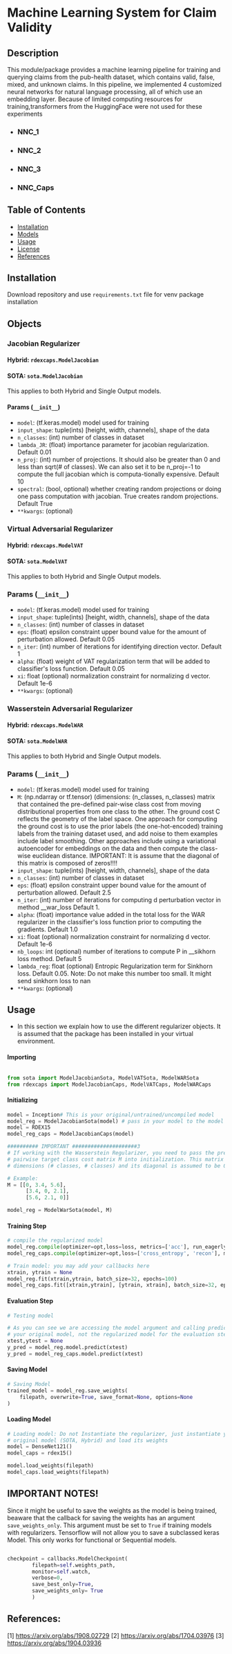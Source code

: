 
# Machine Learning System for Claim Validity

## Description

This module/package provides a machine learning pipeline for training and querying claims from the pub-health dataset, which contains valid, false, mixed, and unknown claims. 
In this pipeline, we implemented 4 customized neural networks for natural language processing, all of which use an embedding layer. Because of limited computing resources for training,transformers from the HuggingFace were not used for these experiments

- ### NNC_1
- ### NNC_2
- ### NNC_3
- ### NNC_Caps


## Table of Contents 

- [Installation](#installation)
- [Models](#objects)
- [Usage](#usage)
- [License](#license)
- [References](#references)


## Installation

Download repository and use `requirements.txt` file for venv package installation


## Objects

### Jacobian Regularizer

#### Hybrid: `rdexcaps.ModelJacobian`

#### SOTA: `sota.ModelJacobian`


This applies to both Hybrid and Single Output models.

#### Params (`__init__`)
- `model`: (tf.keras.model) model used for training 
- `input_shape`: tuple(ints) [height, width, channels], shape of the data
- `n_classes`: (int) number of classes in dataset
- `lambda_JR`: (float) importance parameter for jacobian regularization. Default 0.01
- `n_proj`: (int) number of projections. It should also
            be greater than 0 and less than sqrt(# of classes). We can also set 
            it to be n_proj=-1 to compute the full jacobian which is computa-tionally
            expensive. Default 10
- `spectral`: (bool, optional)
            whether creating random projections or doing one pass computation 
            with jacobian. True creates random projections. Default True
- `**kwargs`: (optional)

### Virtual Adversarial Regularizer

#### Hybrid: `rdexcaps.ModelVAT`

#### SOTA: `sota.ModelVAT`

This applies to both Hybrid and Single Output models.

### Params (`__init__`)
- `model`: (tf.keras.model) model used for training 
- `input_shape`: tuple(ints) [height, width, channels], shape of the data
- `n_classes`: (int) number of classes in dataset
- `eps`: (float) epsilon constraint upper bound value for the amount of perturbation
            allowed. Default 0.05
- `n_iter`: (int) 
            number of iterations for identifying direction vector. Default 1
- `alpha`: (float)
            weight of VAT regularization term that will be added to classifier's
            loss function. Default 0.05
- `xi`: float (optional)
            normalization constraint for normalizing d vector. Default 1e-6
- `**kwargs`: (optional)


### Wasserstein Adversarial Regularizer

#### Hybrid: `rdexcaps.ModelWAR`

#### SOTA: `sota.ModelWAR`

This applies to both Hybrid and Single Output models.

### Params (`__init__`)
- `model`: (tf.keras.model) model used for training 
- `M`: (np.ndarray or tf.tensor) (dimensions: (n_classes, n_classes)
        matrix that contained the pre-defined pair-wise class cost from moving 
        distributional properties from one class to the other. 
        The ground cost C reflects the geometry of the label space. One approach for 
        computing the ground cost is to use the prior labels (the one-hot-encoded)
        training labels from the training dataset used, and add noise to them 
        examples include label smoothing.  Other approaches
        include using a variational autoencoder for embeddings on the data and
        then compute the class-wise euclidean distance. IMPORTANT: It is assume that the diagonal of this 
        matrix is composed of zeros!!!!
- `input_shape`: tuple(ints) [height, width, channels], shape of the data
- `n_classes`: (int) number of classes in dataset
- `eps`: (float) 
        epsilon constraint upper bound value for the amount of perturbation
        allowed. Default 2.5
- `n_iter`: (int) 
         number of iterations for computing d perturbation vector in method __war_loss
         Default 1.  
- `alpha`: (float)
        importance value added in the total loss for the WAR regularizer in 
        the classifier's loss function prior to computing the gradients. Default
        1.0
- `xi`: float (optional)
        normalization constraint for normalizing d vector. Default 1e-6
- `nb_loops`: int (optional)
        number of iterations to compute P in __sikhorn loss method. Default
        5
- `lambda_reg`: float (optional)
        Entropic Regularization term for Sinkhorn loss. Default 0.05.
        Note: Do not make this number too small. It might send sinkhorn loss to
        nan
- `**kwargs`: (optional)


## Usage 

- In this section we explain how to use the different regularizer objects. It is assumed that
the package has been installed in your virtual environment.

#### Importing

```python

from sota import ModelJacobianSota, ModelVATSota, ModelWARSota
from rdexcaps import ModelJacobianCaps, ModelVATCaps, ModelWARCaps

```


#### Initializing

```python
model = Inception# This is your original/untrained/uncompiled model
model_reg = ModelJacobianSota(model) # pass in your model to the model wrapper for the regularizer
model = RDEX15
model_reg_caps = ModelJacobianCaps(model)

########## IMPORTANT #####################3
# If working with the Wasserstein Regularizer, you need to pass the pre-defined
# pairwise target class cost matrix M into initialization. This matrix is of
# dimensions (# classes, # classes) and its diagonal is assumed to be 0 out.

# Example:
M = [[0, 3.4, 5.6], 
      [3.4, 0, 2.1], 
      [5.6, 2.1, 0]]

model_reg = ModelWarSota(model, M)


```

#### Training Step
```python
# compile the regularized model
model_reg.compile(optimizer=opt,loss=loss, metrics=['acc'], run_eagerly=True)
model_reg_caps.compile(optimizer=opt,loss=['cross_entropy', 'recon'], metrics=['acc'], run_eagerly=True)

# Train model: you may add your callbacks here
xtrain, ytrain = None 
model_reg.fit(xtrain,ytrain, batch_size=32, epochs=100)
model_reg_caps.fit([xtrain,ytrain], [ytrain, xtrain], batch_size=32, epochs=100)

```

#### Evaluation Step

```python
# Testing model

# As you can see we are accessing the model argument and calling predict on 
# your original model, not the regularized model for the evaluation step.
xtest,ytest = None
y_pred = model_reg.model.predict(xtest)
y_pred = model_reg_caps.model.predict(xtest)
```

#### Saving Model

```python
# Saving Model
trained_model = model_reg.save_weights(
    filepath, overwrite=True, save_format=None, options=None
)

```

#### Loading Model

```python
# Loading model: Do not Instantiate the regularizer, just instantiate your
# original model (SOTA, Hybrid) and load its weights
model = DenseNet121()
model_caps = rdex15()

model.load_weights(filepath)
model_caps.load_weights(filepath)

```


## IMPORTANT NOTES! 

Since it might be useful to save the weights as the model is being trained,
beaware that the callback for saving the weights has an argument `save_weights_only`.
This argument must be set to `True` if training models with regularizers. Tensorflow 
will not allow you to save a subclassed keras Model. This only works for functional
or Sequential models.

```python

checkpoint = callbacks.ModelCheckpoint(
        filepath=self.weights_path, 
        monitor=self.watch, 
        verbose=0,
        save_best_only=True, 
        save_weights_only= True
        )
```



## References:
[1] https://arxiv.org/abs/1908.02729
[2] https://arxiv.org/abs/1704.03976
[3] https://arxiv.org/abs/1904.03936
